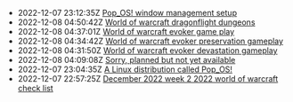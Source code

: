 * 2022-12-07 23:12:35Z [Pop_OS! window management setup](../6)
* 2022-12-08 04:50:42Z [World of warcraft dragonflight dungeons](../4)
* 2022-12-08 04:37:01Z [World of warcraft evoker game play](../1)
* 2022-12-08 04:34:42Z [World of warcraft evoker preservation gameplay](../3)
* 2022-12-08 04:31:50Z [World of warcraft evoker devastation gameplay](../2)
* 2022-12-08 04:09:08Z [Sorry, planned but not yet available](../0)
* 2022-12-07 23:04:35Z [A Linux distribution called Pop_OS!](../7)
* 2022-12-07 22:57:25Z [December 2022 week 2 2022 world of warcraft check list](../5)
